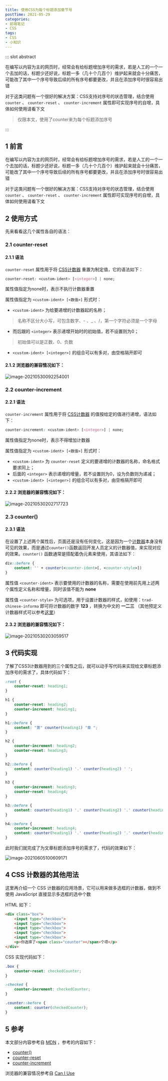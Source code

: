 ```yaml
---
title: 使用CSS为每个标题添加章节号
postTime: 2021-05-29
categories: 
- 前端笔记
- CSS
tags:
- CSS
- 小知识
---
```



::: slot abstract

在编写以内容为主的网页时，经常会有给标题增加序号的需求，若是人工的一个一个去加的话，标题少还好说，标题一多（几十个几百个）维护起来就会十分痛苦，可能改了其中一个序号导致后续的所有序号都要更改，并且在添加序号时很容易出错

对于这类问题有一个很好的解决方案：CSS支持对序号的状态管理，结合使用 `counter` 、 `counter-reset` 、 `counter-increment` 属性即可实现序号的自增，具体如何使用请看下文

> 仅限本文，使用了counter来为每个标题添加序号

:::



## 前言

在编写以内容为主的网页时，经常会有给标题增加序号的需求，若是人工的一个一个去加的话，标题少还好说，标题一多（几十个几百个）维护起来就会十分痛苦，可能改了其中一个序号导致后续的所有序号都要更改，并且在添加序号时很容易出错

对于这类问题有一个很好的解决方案：CSS支持对序号的状态管理，结合使用 `counter` 、 `counter-reset` 、 `counter-increment` 属性即可实现序号的自增，具体如何使用请看下文

## 使用方式

先来看看这几个属性各自的语法：

### counter-reset

#### 语法

`counter-reset` 属性用于将 [CSS计数器](https://developer.mozilla.org/en-US/docs/Web/CSS/CSS_Lists_and_Counters/Using_CSS_counters) 重置为制定值，它的语法如下：

~~~css
counter-reset: <custom-ident> [<integer>] | none;
~~~

属性值指定为none时，表示不执行计数器重置

属性值指定为 `<custom-ident> [<数值>]` 形式时：

-  `<custom-ident>` 为给要递增的计数器起的名称；

> 名称不区分大小写，可包含数字、- 、_ 、/，第一个字符必须是一个字母

- 而后跟的 `<integer>` 表示递增开始时的初始值，若不设置则为0；

> 初始值可以是正数、0、负数

- `<custom-ident> [<integer>]` 的组合可以有多对，由空格隔开即可



#### 浏览器的兼容情况如下：

![image-20210530092254001](http://upyun.cavalheiro.cn/images/image-20210530092254001.png)

### counter-increment

#### 语法

`counter-increment` 属性用于将 [CSS计数器](https://developer.mozilla.org/en-US/docs/Web/CSS/CSS_Lists_and_Counters/Using_CSS_counters) 的值按给定的值进行递增，语法如下：

~~~css
counter-increment: <custom-ident> [<integer>] | none;
~~~

属性值指定为none时，表示不得增加计数器

属性值指定为 `<custom-ident> [<数值>]` 形式时：

- `<custom-ident>` 为 `counter-reset` 定义的要递增的计数器的名称，命名格式要求同上；
- 后面的 `<integer>` 表示递增的增量，若不设置则为0，设为负数则为递减；
- `<custom-ident> [<integer>]` 的组合可以有多对，由空格隔开即可

#### 浏览器的兼容情况如下：

![image-20210530202717723](http://upyun.cavalheiro.cn/images/image-20210530202717723.png)

### counter()

#### 语法

在设置了上述两个属性后，页面还是没有任何变化，这是因为一个[计数器](https://developer.mozilla.org/en-US/docs/Web/CSS/CSS_Lists_and_Counters/Using_CSS_counters)本身没有可见的效果，而是通过`counter()`函数返回开发人员定义的计数器值，来实现对应的效果。`counter()` 函数通常是搭配着伪元素来使用，其语法如下：

~~~css
div::before {
    content: '' + counter(<counter-ident>[, <counter-style>])
}
~~~

属性值 `<counter-ident>` 表示要使用的计数器的名称，需要在使用前先用上述两个属性定义名称和增量，同时该值不能为 **none** 

属性值 `<counter-style>` 为可选项，用于设置计数器的样式，如使用：`trad-chinese-informa` 即可将计数器的数字 **123** ，转换为中文的 **一二三** （其他预定义计数器样式可以参考[这里](https://developer.mozilla.org/en-US/docs/Web/CSS/CSS_Counter_Styles)）

#### 浏览器的兼容情况如下：

![image-20210530203059517](http://upyun.cavalheiro.cn/images/image-20210530203059517.png)



## 代码实现

了解了CSS3计数器用到的三个属性之后，就可以动手写代码来实现给文章标题添加序号的需求了，具体代码如下：

~~~css
:root {
    counter-reset: heading1;
}

h1 {
    counter-reset: heading2;
    counter-increment: heading1;
}

h1::before {
    content: "第" counter(heading1) "章 ";
}

h2 {
    counter-increment: heading2;
    counter-reset: heading3;
}

h2::before {
    content: counter(heading1) '.' counter(heading2) ' ';
}

h3 {
    counter-increment: heading3;
    counter-reset: heading4;
}

h3::before {
    content: counter(heading1) '.' counter(heading2) '.' counter(heading3) ' ';
}

h4::before {
    counter-increment: heading4;
    content: counter(heading1) '.' counter(heading2) '.' counter(heading3) '.' counter(heading4) ' ';
}
~~~

此时我们就完成了为文章标题添加序号的需求了，代码的效果如下：

![image-20210605100609171](http://upyun.cavalheiro.cn/images/image-20210605100609171.png)



## CSS 计数器的其他用法

这里再介绍一个 CSS 计数器的应用场景，它可以用来做多选框的计数器，做到不使用 JavaScript 直接显示多选框的选中个数

HTML 如下：

~~~html
<div class="box">
    <input type="checkbox">
    <input type="checkbox">
    <input type="checkbox">
    <input type="checkbox">
    <input type="checkbox">
    <p>你选择了<span class="counter"></span>个项</p>
</div>
~~~

CSS 实现代码如下：

~~~css
.box {
    counter-reset: checkedCounter;
}

:checked {
    counter-increment: checkedCounter;
}

.counter::before {
    content: counter(checkedCounter);
}
~~~



## 参考

本文部分内容参考自 [MDN](https://developer.mozilla.org/zh-CN/) ，参考的内容如下：

- [counter()](https://developer.mozilla.org/zh-CN/docs/Web/CSS/counter())
- [counter-reset](https://developer.mozilla.org/zh-CN/docs/Web/CSS/counter-reset)
- [counter-increment](https://developer.mozilla.org/zh-CN/docs/Web/CSS/counter-increment)

浏览器的兼容情况参考自 [Can I Use](https://www.caniuse.com/)



<div>
    <style>
        h1 {
            counter-reset: heading2;
        }
        h2 {
            counter-increment: heading2;
            counter-reset: heading3;
        }
        h2::before {
            content: counter(heading2) ' ';
        }
        h3 {
            counter-increment: heading3;
            counter-reset: heading4;
        }
        h3::before {
            content: counter(heading2) '.' counter(heading3) ' ';
        }
        h4::before {
            counter-increment: heading4;
            content: counter(heading2) '.' counter(heading3) '.' counter(heading4) ' ';
        }
    </style>
</div>

